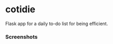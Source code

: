 # cotidie
Flask app for a daily to-do list for being efficient.

### Screenshots

[actions]: https://github.com/Apexal/cotidie/blob/master/cotidie/static/actions.png?raw=true "The action overview page."

[day]: https://github.com/Apexal/cotidie/blob/master/cotidie/static/day.png?raw=true "The day overview page."